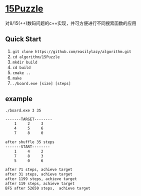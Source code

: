 # [15Puzzle](https://github.com/easilylazy/algorithm/tree/main/15Puzzle)
对8/15(++)数码问题的c++实现，并可方便进行不同搜索函数的应用



## Quick Start
1. `git clone https://github.com/easilylazy/algorithm.git`
2. `cd algorithm/15Puzzle`
3. `mkdir build`
4. `cd build`
5. `cmake ..`
6. `make`
7. `./board.exe [size] [steps]`
## example
`./board.exe 3 35`
``` bash
-------TARGET--------
    1     2     3
    4     5     6
    7     8     0

after shuffle 35 steps
-------START--------
    1     4     2
    7     8     3
    5     0     6

after 71 steps, achieve target
after 31 steps, achieve target
after 1199 steps, achieve target
after 119 steps, achieve target
BFS after 52650 steps,  achieve target
```



